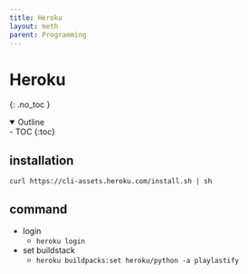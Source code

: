 ```yaml
---
title: Heroku
layout: meth
parent: Programming
---
```

# Heroku
{: .no_toc }

<details open markdown="block">
  <summary>
    Outline
  </summary>
- TOC
{:toc}
</details>

## installation
`curl https://cli-assets.heroku.com/install.sh | sh`

## command
- login
	- `heroku login`
- set buildstack
	- `heroku buildpacks:set heroku/python -a playlastify`